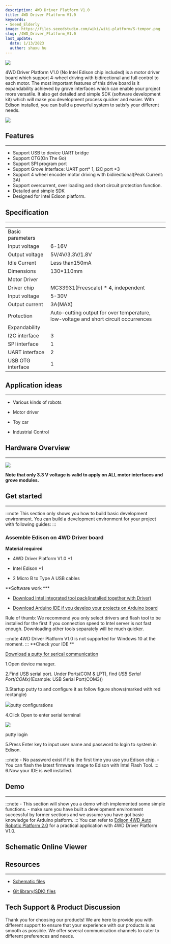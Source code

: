 ```yaml
---
description: 4WD Driver Platform V1.0
title: 4WD Driver Platform V1.0
keywords:
- Seeed_Elderly
image: https://files.seeedstudio.com/wiki/wiki-platform/S-tempor.png
slug: /4WD_Driver_Platform_V1.0
last_update:
  date: 1/13/2023
  author: shuxu hu
---
```


![](https://files.seeedstudio.com/wiki/4WD_Driver_Platform_V1.0/img/4WD_Driver_Platform_V1.0_1200.jpg)

4WD Driver Platform V1.0 (No Intel Edison chip included) is a motor driver board which support 4-wheel driving with bidirectional and full control to each motor. The most important features of this drive board is it expandability achieved by grove interfaces which can enable your project more versatile. It also get detailed and simple SDK (software development kit) which will make you development process quicker and easier. With Edison installed, you can build a powerful system to satisfy your different needs.

[![](https://files.seeedstudio.com/wiki/Seeed-WiKi/docs/images/300px-Get_One_Now_Banner-ragular.png)](https://www.seeedstudio.com/4WD-Driver-Platform-V1.0-p-2536.html)

##  Features
---
*   Support USB to device UART bridge
*   Support OTG(On The Go)
*   Support SPI program port
*   Support Grove Interface: UART port* 1, I2C port *3
*   Support 4 wheel encoder motor driving with bidirectional(Peak Current: 3A)
*   Support overcurrent, over loading and short circuit protection function.
*   Detailed and simple SDK
*   Designed for Intel Edison platform.


##  Specification
---

<table>
  <tr>
      <td>Basic parameters</td>
  </tr>
  <tr>
      <td>Input voltage</td>
      <td>6-16V</td>
  </tr>
  <tr>
      <td>Output voltage</td>
      <td>5V/4V/3.3V/1.8V</td>
  </tr>
  <tr>
      <td>Idle Current</td>
      <td>Less than150mA</td>
  </tr>
  <tr>
      <td>Dimensions</td>
      <td>130*110mm</td>
  </tr>
  <tr>
      <td>Motor Driver</td>
  </tr>
  <tr>
      <td>Driver chip</td>
      <td>MC33931(Freescale) * 4, independent</td>
  </tr>
  <tr>
      <td>Input voltage</td>
      <td>5-30V</td>
  </tr>
  <tr>
      <td>Output current</td>
      <td>3A(MAX)</td>
  </tr>
  <tr>
      <td>Protection</td>
      <td>Auto-cutting output for over temperature, low-voltage and short circuit occurrences</td>
  </tr>
  <tr>
      <td>Expandability</td>
  </tr>
  <tr>
      <td>I2C interface</td>
      <td>3</td>
  </tr>
  <tr>
      <td>SPI interface</td>
      <td>1</td>
  </tr>
  <tr>
      <td>UART interface</td>
      <td>2</td>
  </tr>
  <tr>
      <td>USB OTG interface</td>
      <td>1</td>
  </tr>
</table>


##  Application ideas
---

*   Various kinds of robots

*   Motor driver

*   Toy car

*   Industrial Control

##  Hardware Overview
---

![](https://files.seeedstudio.com/wiki/4WD_Driver_Platform_V1.0/img/4WD_Driver_Platform_V1.0_3400_Modules.jpg)

**Note that only 3.3 V voltage is valid to apply on ALL motor interfaces and grove modules.**

##  Get started
---


:::note
    This section only shows you how to build basic development environment.
You can build a development environment for your project with following guides:
:::
###  Assemble Edison on 4WD Driver board

**Material required**
- 4WD Driver Platform V1.0 *1

- Intel Edison *1

- 2 Micro B to Type A USB cables

**Software work ***


*   [Download Intel integrated tool pack(installed together with Driver)](http://downloadmirror.intel.com/25028/eng/iotdk_win_installer.exe)

*   [Download Arduino IDE if you develop your projects on Arduino board](http://downloads.arduino.cc/arduino-1.6.5-r5-windows.exe)

Rule of thumb: We recommend you only select drivers and flash tool to be installed for the first if you connection speed to Intel server is not fast enough. Downloading other tools separately will be much quicker.

:::note
    4WD Driver Platform V1.0 is not supported for Windows 10 at the moment.
:::
**Check your IDE **

[Download a putty for serical communication](http://www.chiark.greenend.org.uk/~sgtatham/putty/download.html)


1.Open device manager.

2.Find USB serial port. Under Ports(COM &amp; LPT), find _USB Serial Port(COMx)_(Example: USB Serial Port(COM3))

3.Startup putty to and configure it as follow figure shows(marked with red rectangle)

![](https://files.seeedstudio.com/wiki/4WD_Driver_Platform_V1.0/img/Putty_config.jpg)putty configurations

4.Click Open to enter serial terminal

![](https://files.seeedstudio.com/wiki/4WD_Driver_Platform_V1.0/img/Putty_login.png)

putty login


5.Press Enter key to input user name and password to login to system in Edison.


:::note
    - No password exist if it is the first time you use you Edison chip.
    -  You can flash the latest firmware image to Edison with Intel Flash Tool.
:::
6.Now your IDE is well installed.


##  Demo
---
:::note
    - This section will show you a demo which implemented some simple functions.
    - make sure you have built a development environment successful by former sections and we assume you have got basic knowledge for Arduino platform.
:::
You can refer to [Edison 4WD Auto Robotic Platform 2.0](https://wiki.seeedstudio.com/Edison_4WD_Auto_Robotic_Platform_2.0/) for a practical application with 4WD Driver Platform V1.0.

## Schematic Online Viewer

<div className="altium-ecad-viewer" data-project-src="https://files.seeedstudio.com/wiki/4WD_Driver_Platform_V1.0/res/4WD_Auto_Robotic_Platform_V1.0_SCHAndPCB.zip" style={{borderRadius: '0px 0px 4px 4px', height: 500, borderStyle: 'solid', borderWidth: 1, borderColor: 'rgb(241, 241, 241)', overflow: 'hidden', maxWidth: 1280, maxHeight: 700, boxSizing: 'border-box'}}>
</div>



##  Resources
---
*   [Schematic files](https://files.seeedstudio.com/wiki/4WD_Driver_Platform_V1.0/res/4WD_Auto_Robotic_Platform_V1.0_SCHAndPCB.zip)

*   [Git library(SDK) files](https://github.com/Pillar1989/webrobot/blob/master/motor.py)

## Tech Support & Product Discussion

Thank you for choosing our products! We are here to provide you with different support to ensure that your experience with our products is as smooth as possible. We offer several communication channels to cater to different preferences and needs.

<div class="button_tech_support_container">
<a href="https://forum.seeedstudio.com/" class="button_forum"></a> 
<a href="https://www.seeedstudio.com/contacts" class="button_email"></a>
</div>

<div class="button_tech_support_container">
<a href="https://discord.gg/eWkprNDMU7" class="button_discord"></a> 
<a href="https://github.com/Seeed-Studio/wiki-documents/discussions/69" class="button_discussion"></a>
</div>

